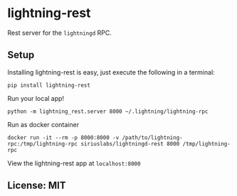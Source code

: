 # lightning-rest

Rest server for the `lightningd` RPC.

## Setup

Installing lightning-rest is easy, just execute the following in a terminal:


```shell
pip install lightning-rest
```

Run your local app!
```shell
python -m lightning_rest.server 8000 ~/.lightning/lightning-rpc
```

Run as docker container
```shell
docker run -it --rm -p 8000:8000 -v /path/to/lightning-rpc:/tmp/lightning-rpc siriuslabs/lightningd-rest 8000 /tmp/lightning-rpc
```

View the lightning-rest app at `localhost:8000`


## License: MIT